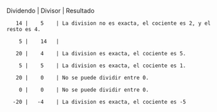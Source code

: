 Dividendo | Divisor | Resultado 

       14 |    5    | La division no es exacta, el cociente es 2, y el resto es 4.
       
        5 |    14   | 
        
       20 |    4    | La division es exacta, el cociente es 5.
       
        5 |    5    | La division es exacta, el cociente es 1.
        
       20 |    0    | No se puede dividir entre 0.
       
        0 |    0    | No se puede dividir entre 0.
        
      -20 |   -4    | La division es exacta, el cociente es -5
